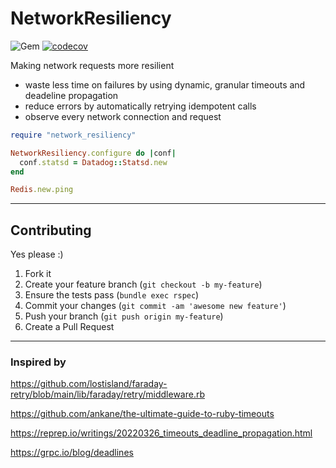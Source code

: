NetworkResiliency
======
![Gem](https://img.shields.io/gem/dt/network_resiliency?style=plastic)
[![codecov](https://codecov.io/gh/dpep/network_resiliency_rb/branch/main/graph/badge.svg)](https://codecov.io/gh/dpep/network_resiliency_rb)

Making network requests more resilient
- waste less time on failures by using dynamic, granular timeouts and deadeline propagation
- reduce errors by automatically retrying idempotent calls
- observe every network connection and request


```ruby
require "network_resiliency"

NetworkResiliency.configure do |conf|
  conf.statsd = Datadog::Statsd.new
end

Redis.new.ping
```


----
## Contributing

Yes please  :)

1. Fork it
1. Create your feature branch (`git checkout -b my-feature`)
1. Ensure the tests pass (`bundle exec rspec`)
1. Commit your changes (`git commit -am 'awesome new feature'`)
1. Push your branch (`git push origin my-feature`)
1. Create a Pull Request



----
### Inspired by

https://github.com/lostisland/faraday-retry/blob/main/lib/faraday/retry/middleware.rb

https://github.com/ankane/the-ultimate-guide-to-ruby-timeouts


https://reprep.io/writings/20220326_timeouts_deadline_propagation.html

https://grpc.io/blog/deadlines

